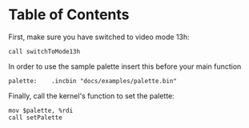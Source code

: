 
# Table of Contents



First, make sure you have switched to video mode 13h:

    call switchToMode13h

In order to use the sample palette insert this before your main function

    palette:	.incbin "docs/examples/palette.bin"

Finally, call the kernel's function to set the palette:

    mov $palette, %rdi
    call setPalette

